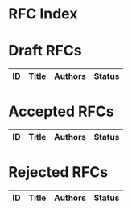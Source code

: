# RFC Index


# Draft RFCs

| ID | Title | Authors | Status |
|----|-------|---------|--------|

# Accepted RFCs

| ID | Title | Authors | Status |
|----|-------|---------|--------|

# Rejected RFCs

| ID | Title | Authors | Status |
|----|-------|---------|--------|
